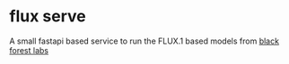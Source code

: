 # flux serve

A small fastapi based service to run the FLUX.1 based models from [black forest labs](https://huggingface.co/black-forest-labs)

